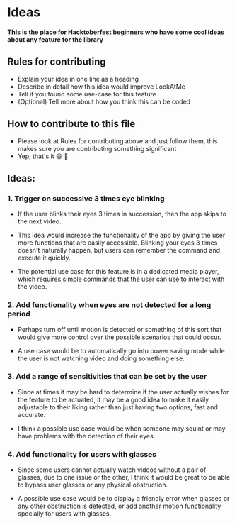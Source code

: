 # Ideas

**This is the place for Hacktoberfest beginners who have some cool ideas about any feature for the library**

## Rules for contributing

- Explain your idea in one line as a heading
- Describe in detail how this idea would improve LookAtMe
- Tell if you found some use-case for this feature
- (Optional) Tell more about how you think this can be coded

## How to contribute to this file

- Please look at Rules for contributing above and just follow them, this makes sure you are contributing something significant
- Yep, that's it :smile: :100:


## Ideas:

### 1. Trigger on successive 3 times eye blinking 

- If the user blinks their eyes 3 times in succession, then the app skips to the next video.

- This idea would increase the functionality of the app by giving the user more functions that are easily accessible. Blinking your eyes 3 times doesn't naturally happen, but users can remember the command and execute it quickly. 

- The potential use case for this feature is in a dedicated media player, which requires simple commands that the user can use to interact with the video. 

### 2. Add functionality when eyes are not detected for a long period

- Perhaps turn off until motion is detected or something of this sort that would give more control over the possible scenarios that could occur.

- A use case would be to automatically go into power saving mode while the user is not watching video and doing something else.

### 3. Add a range of sensitivities that can be set by the user 

- Since at times it may be hard to determine if the user actually wishes for the feature to be actuated, it may be a good idea to make it easily adjustable to their liking rather than just having two options, fast and accurate.

- I think a possible use case would be when someone may squint or may have problems with the detection of their eyes. 


### 4. Add functionality for users with glasses 

- Since some users cannot actually watch videos without a pair of glasses, due to one issue or the other, I think it would be great to be able to bypass user glasses or any physical obstruction.

- A possible use case would be to display a friendly error when glasses or any other obstruction is detected, or add another motion functionality specially for users with glasses. 
